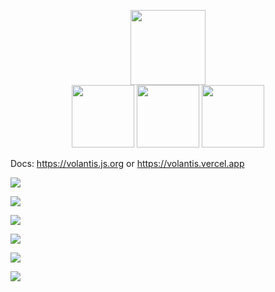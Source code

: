 <p align="center">
  <a href='https://volantis.js.org'><img src='https://cdn.jsdelivr.net/gh/volantis-x/cdn-org/blog/Logo-Cover@3x.png' height='120px'></a>
  <br>
  <a href="https://volantis.js.org" target="_blank"><img src="https://i.loli.net/2020/07/23/OQljs865Ba3WiIt.png" width='100px'></a> <a href="https://volantis.js.org/examples/" target="_blank"><img src="https://i.loli.net/2020/07/23/lAB1GiNXr7ST2Q6.png" width='100px'></a> <a href="https://github.com/volantis-x/forum/issues" target="_blank"><img src="https://i.loli.net/2020/07/23/B4s1fDESC3pVdwv.png" width='100px'></a>
</p>


Docs: https://volantis.js.org or https://volantis.vercel.app


![](https://i.loli.net/2020/03/18/f5PQlWisvm9zbgK.jpg)

![](https://i.loli.net/2020/03/18/XWBGf95E2t1bdnl.jpg)

![](https://i.loli.net/2020/03/18/1TpiUwhuskGm5SV.png)

![](https://i.loli.net/2020/03/18/LZwBtR5YO4zQH9A.png)

![](https://i.loli.net/2020/03/18/ySw8zGHRBrDtUg7.png)

![](https://i.loli.net/2020/03/18/5QTMYsScOz41Vhg.png)
